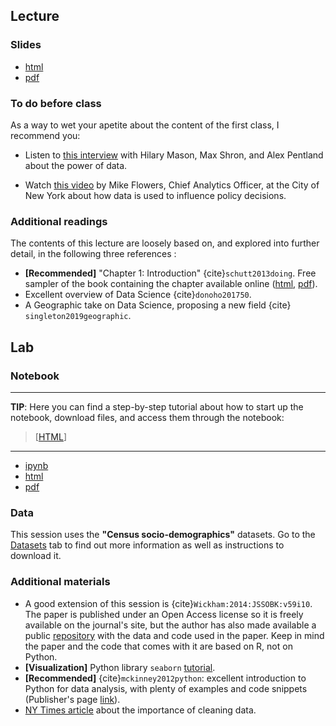 
## Lecture

### Slides

- [html]()
- [pdf]()

### To do before class

As a way to wet your apetite about the content of the first class, I recommend you:

* Listen to [this interview](http://www.sciencefriday.com/segments/solving-lifes-everyday-problems-with-data/) with Hilary Mason, Max Shron, and Alex Pentland about the power of data.

* Watch [this video](https://www.youtube.com/watch?v=h1ImEQKSkUQ) by Mike Flowers, Chief Analytics Officer, at the City of New York about how data is used to influence policy decisions.

### Additional readings

The contents of this lecture are loosely based on, and explored into further detail, in the following three references :

* **[Recommended]** "Chapter 1: Introduction" {cite}`schutt2013doing`. Free sampler of the book containing the chapter available online ([html](http://shop.oreilly.com/product/0636920028529.do), [pdf](http://cdn.oreillystatic.com/oreilly/booksamplers/9781449358655_sampler.pdf)).
* Excellent overview of Data Science {cite}`donoho201750`.
* A Geographic take on Data Science, proposing a new field {cite}` singleton2019geographic`.

## Lab

### Notebook

---

**TIP**: Here you can find a step-by-step tutorial about how to start up the notebook, download files, and access them through the notebook: 

> [[HTML]()]

---

- [ipynb]()
- [html]()
- [pdf]()

### Data

This session uses the **"Census socio-demographics"** datasets. Go to the [Datasets]() tab to find out more information as well as instructions to download it.

### Additional materials

* A good extension of this session is {cite}`Wickham:2014:JSSOBK:v59i10`. The paper is published under an Open Access license so it is freely available on the journal's site, but the author has also made available a public [repository](https://github.com/hadley/tidy-data) with the data and code used in the paper. Keep in mind the paper and the code that comes with it are based on R, not on Python.
* **[Visualization]** Python library `seaborn` [tutorial](http://stanford.edu/~mwaskom/software/seaborn/tutorial.html).
* **[Recommended]** {cite}`mckinney2012python`: excellent introduction to Python for data analysis, with plenty of examples and code snippets (Publisher's page [link](http://shop.oreilly.com/product/0636920023784.do)).
* [NY Times article](http://www.nytimes.com/2014/08/18/technology/for-big-data-scientists-hurdle-to-insights-is-janitor-work.html?_r=0) about the importance of cleaning data.

